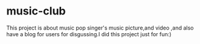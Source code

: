 # music-club
This project is about music pop singer's music picture,and video ,and also have a blog for users for disgussing.I did this project just for fun:)
